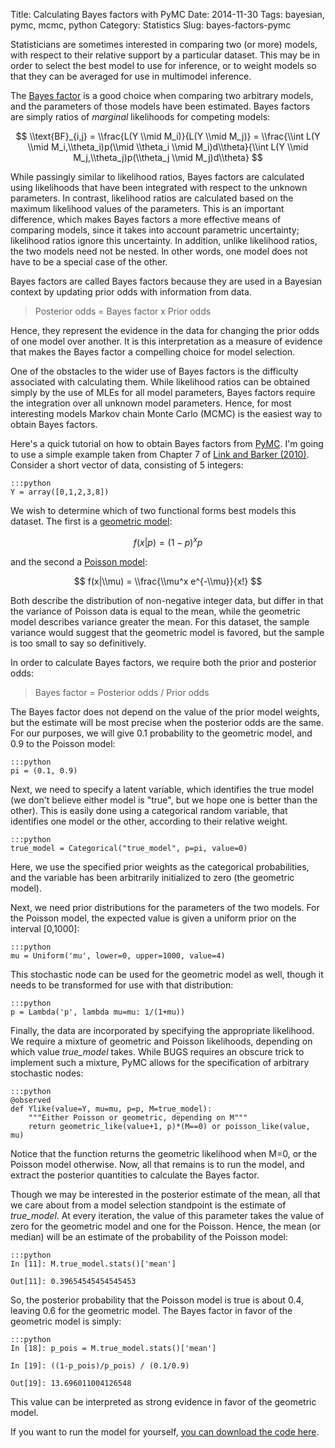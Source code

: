 Title: Calculating Bayes factors with PyMC
Date: 2014-11-30
Tags: bayesian, pymc, mcmc, python
Category: Statistics
Slug: bayes-factors-pymc

<script type="text/javascript"
  src="http://cdn.mathjax.org/mathjax/latest/MathJax.js?config=TeX-AMS-MML_HTMLorMML">
</script>

Statisticians are sometimes interested in comparing two (or more) models, with respect to their relative support by a particular dataset. This may be in order to select the best model to use for inference, or to weight models so that they can be averaged for use in multimodel inference. 

The [Bayes factor](http://en.wikipedia.org/wiki/Bayes_factor) is a good choice when comparing two arbitrary models, and the parameters of those models have been estimated. Bayes factors are simply ratios of _marginal_ likelihoods for competing models:

$$ \\text{BF}_{i,j} = \\frac{L(Y \\mid M_i)}{L(Y \\mid M_j)} = \\frac{\\int L(Y \\mid M_i,\\theta_i)p(\\mid \\theta_i \\mid M_i)d\\theta}{\\int L(Y \\mid M_j,\\theta_j)p(\\theta_j \\mid M_j)d\\theta} $$

While passingly similar to likelihood ratios, Bayes factors are calculated using likelihoods that have been integrated with respect to the unknown parameters. In contrast, likelihood ratios are calculated based on the maximum likelihood values of the parameters. This is an important difference, which makes Bayes factors a more effective means of comparing models, since it takes into account parametric uncertainty; likelihood ratios ignore this uncertainty. In addition, unlike likelihood ratios, the two models need not be nested. In other words, one model does not have to be a special case of the other.



Bayes factors are called Bayes factors because they are used in a Bayesian context by updating prior odds with information from data.

> Posterior odds = Bayes factor x Prior odds

Hence, they represent the evidence in the data for changing the prior odds of one model over another. It is this interpretation as a measure of evidence that makes the Bayes factor a compelling choice for model selection.

One of the obstacles to the wider use of Bayes factors is the difficulty associated with calculating them. While likelihood ratios can be obtained simply by the use of MLEs for all model parameters, Bayes factors require the integration over all unknown model parameters. Hence, for most interesting models Markov chain Monte Carlo (MCMC) is the easiest way to obtain Bayes factors.

Here's a quick tutorial on how to obtain Bayes factors from [PyMC](https://github.com/pymc-devs/pymc). I'm going to use a simple example taken from Chapter 7 of [Link and Barker (2010)](http://amzn.to/gGV2rK). Consider a short vector of data, consisting of 5 integers:

	:::python
    Y = array([0,1,2,3,8])

We wish to determine which of two functional forms best models this dataset. The first is a [geometric model](http://en.wikipedia.org/wiki/Geometric_distribution):

$$ f(x|p) = (1-p)^x p $$

and the second a [Poisson model](http://en.wikipedia.org/wiki/Poisson_distribution):

$$ f(x|\\mu) = \\frac{\\mu^x e^{-\\mu}}{x!} $$

Both describe the distribution of non-negative integer data, but differ in that the variance of Poisson data is equal to the mean, while the geometric model describes variance greater the mean. For this dataset, the sample variance would suggest that the geometric model is favored, but the sample is too small to say so definitively.

In order to calculate Bayes factors, we require both the prior and posterior odds:

>  Bayes factor = Posterior odds / Prior odds

The Bayes factor does not depend on the value of the prior model weights, but the estimate will be most precise when the posterior odds are the same. For our purposes, we will give 0.1 probability to the geometric model, and 0.9 to the Poisson model:

    :::python
    pi = (0.1, 0.9)

Next, we need to specify a latent variable, which identifies the true model (we don't believe either model is "true", but we hope one is better than the other). This is easily done using a categorical random variable, that identifies one model or the other, according to their relative weight.

    :::python
    true_model = Categorical("true_model", p=pi, value=0)

Here, we use the specified prior weights as the categorical probabilities, and the variable has been arbitrarily initialized to zero (the geometric model).

Next, we need prior distributions for the parameters of the two models. For the Poisson model, the expected value is given a uniform prior on the interval [0,1000]:
    
    :::python
    mu = Uniform('mu', lower=0, upper=1000, value=4)

This stochastic node can be used for the geometric model as well, though it needs to be transformed for use with that distribution:
    
    :::python
    p = Lambda('p', lambda mu=mu: 1/(1+mu))
    

Finally, the data are incorporated by specifying the appropriate likelihood. We require a mixture of geometric and Poisson likelihoods, depending on which value *true_model* takes. While BUGS requires an obscure trick to implement such a mixture, PyMC allows for the specification of arbitrary stochastic nodes: 

    :::python
    @observed
    def Ylike(value=Y, mu=mu, p=p, M=true_model):
        """Either Poisson or geometric, depending on M"""
        return geometric_like(value+1, p)*(M==0) or poisson_like(value, mu)

Notice that the function returns the geometric likelihood when M=0, or the Poisson model otherwise. Now, all that remains is to run the model, and extract the posterior quantities to calculate the Bayes factor.

Though we may be interested in the posterior estimate of the mean, all that we care about from a model selection standpoint is the estimate of *true_model*. At every iteration, the value of this parameter takes the value of zero for the geometric model and one for the Poisson. Hence, the mean (or median) will be an estimate of the probability of the Poisson model: 

    :::python
    In [11]: M.true_model.stats()['mean']
    
    Out[11]: 0.39654545454545453

So, the posterior probability that the Poisson model is true is about 0.4, leaving 0.6 for the geometric model. The Bayes factor in favor of the geometric model is simply:

    :::python
    In [18]: p_pois = M.true_model.stats()['mean']
    
    In [19]: ((1-p_pois)/p_pois) / (0.1/0.9)
    
    Out[19]: 13.696011004126548

This value can be interpreted as strong evidence in favor of the geometric model.

If you want to run the model for yourself, [you can download the code here](https://github.com/pymc-devs/pymc/wiki/BayesFactor).